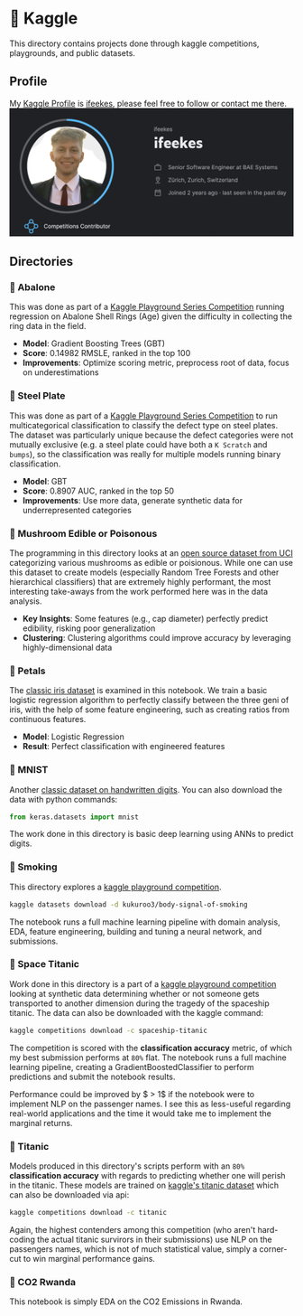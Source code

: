 # 🪿 Kaggle
This directory contains projects done through kaggle competitions, playgrounds, and public datasets.

## Profile
My [Kaggle Profile](https://www.kaggle.com/ifeekes) is [ifeekes](https://www.kaggle.com/ifeekes), please feel free to follow or contact me there.
![alt text](image.png)

## Directories
### 🦪 Abalone
This was done as part of a [Kaggle Playground Series Competition](https://www.kaggle.com/competitions/playground-series-s4e4) running regression on Abalone Shell Rings (Age) given the difficulty in collecting the ring data in the field.

- **Model**: Gradient Boosting Trees (GBT)
- **Score**: 0.14982 RMSLE, ranked in the top 100
- **Improvements**: Optimize scoring metric, preprocess root of data, focus on underestimations

### 🦾 Steel Plate
This was done as part of a [Kaggle Playground Series Competition](https://www.kaggle.com/c/playground-series-s4e3) to run multicategorical classification to classify the defect type on steel plates. The dataset was particularly unique because the defect categories were not mutually exclusive (e.g. a steel plate could have both a ```K Scratch``` and ```bumps```), so the classification was really for multiple models running binary classification.

- **Model**: GBT
- **Score**: 0.8907 AUC, ranked in the top 50
- **Improvements**: Use more data, generate synthetic data for underrepresented categories

### 🍄 Mushroom Edible or Poisonous
The programming in this directory looks at an [open source dataset from UCI](https://www.kaggle.com/datasets/uciml/mushroom-classification) categorizing various mushrooms as edible or poisionous. While one can use this dataset to create models (especially Random Tree Forests and other hierarchical classifiers) that are extremely highly performant, the most interesting take-aways from the work performed here was in the data analysis.

- **Key Insights**: Some features (e.g., cap diameter) perfectly predict edibility, risking poor generalization
- **Clustering**: Clustering algorithms could improve accuracy by leveraging highly-dimensional data


### 🌸 Petals
The [classic iris dataset](https://scikit-learn.org/stable/auto_examples/datasets/plot_iris_dataset.html) is examined in this notebook. We train a basic logistic regression algorithm to perfectly classify between the three geni of iris, with the help of some feature engineering, such as creating ratios from continuous features.

- **Model**: Logistic Regression
- **Result**: Perfect classification with engineered features

### 📝 MNIST
Another [classic dataset on handwritten digits](https://www.kaggle.com/datasets/hojjatk/mnist-dataset).
You can also download the data with python commands:
```python
from keras.datasets import mnist
```
The work done in this directory is basic deep learning using ANNs to predict digits.

### 🚬 Smoking
This directory explores a [kaggle playground competition](https://www.kaggle.com/datasets/kukuroo3/body-signal-of-smoking).
```sh
kaggle datasets download -d kukuroo3/body-signal-of-smoking
```
The notebook runs a full machine learning pipeline with domain analysis, EDA, feature engineering, building and tuning a neural network, and submissions.

### 🚀 Space Titanic 
Work done in this directory is a part of a [kaggle playground competition](https://www.kaggle.com/competitions/spaceship-titanic) looking at synthetic data determining whether or not someone gets transported to another dimension during the tragedy of the spaceship titanic. The data can also be downloaded with the kaggle command:
```sh
kaggle competitions download -c spaceship-titanic
```
The competition is scored with the **classification accuracy** metric, of which my best submission performs at ```80%``` flat. The notebook runs a full machine learning pipeline, creating a GradientBoostedClassifier to perform predictions and submit the notebook results.

Performance could be improved by $ > 1$ if the notebook were to implement NLP on the passenger names. I see this as less-useful regarding real-world applications and the time it would take me to implement the marginal returns.

### 🚢 Titanic
Models produced in this directory's scripts perform with an ```80%``` **classification accuracy** with regards to predicting whether one will perish in the titanic. These models are trained on [kaggle's titanic dataset](https://www.kaggle.com/competitions/titanic/data) which can also be downloaded via api:
```sh
kaggle competitions download -c titanic
```
Again, the highest contenders among this competition (who aren't hard-coding the actual titanic survirors in their submissions) use NLP on the passengers names, which is not of much statistical value, simply a corner-cut to win marginal performance gains.

### 💨 CO2 Rwanda
This notebook is simply EDA on the CO2 Emissions in Rwanda.